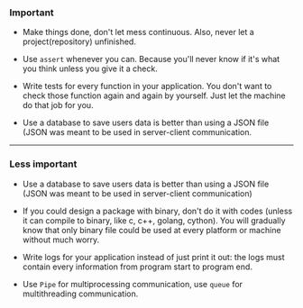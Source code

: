 ### Important 

* Make things done, don't let mess continuous. Also, never let a project(repository) unfinished.

* Use `assert` whenever you can. Because you'll never know if it's what you think unless you give it a check.

* Write tests for every function in your application. You don't want to check those function again and again by yourself. Just let the machine do that job for you.

* Use a database to save users data is better than using a JSON file (JSON was meant to be used in server-client communication.
___

### Less important

* Use a database to save users data is better than using a JSON file (JSON was meant to be used in server-client communication)
* If you could design a package with binary, don't do it with codes (unless it can compile to binary, like c, c++, golang, cython). You will gradually know that only binary file could be used at every platform or machine without much worry.

* Write logs for your application instead of just print it out: the logs must contain every information from program start to program end.

* Use `Pipe` for multiprocessing communication, use `queue` for multithreading communication.
